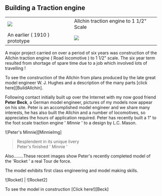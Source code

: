## Building a Traction engine

<div align="center" class="image-table">
	<table>
		<tr>
			<td class="col2">
				<a href="buildallchin">
					<img src="/jgdr20/assets/jmm/afinishedallchin.jpg">
				</a>
			</td>
			<td>
				Allchin traction engine to 1 1/2" Scale
			</td>
		</tr>
		<tr>
			<td class="col2">
				An earlier ( 1910 ) prototype
			</td>
			<td>
				<img src="/jgdr20/assets/jmm/earlierfullsize.jpg">
			</td>
		</tr>
	</table>
</div>

A major project carried on over a period of six years was construction of the Allchin traction engine ( Road locomotive ) to 1 1/2" scale.
The six year term resulted from shortage of spare time due to a job which involved lots of travelling !

To see the construction of the Allchin from plans produced by the late great model engineer W. J. Hughes and a description of the many parts [click here][BuildAllchin].

Following contact initially built up over the Internet with my now good friend **Peter Beck**, a German model engineer, pictures of my models now appear on his site.
Peter is an accomplished model engineer and we share many interests, he has also built the Allchin and a number of locomotives, so appreciates the hours of application required.
Peter has recently built a 1" to the foot scale traction engine ' *Minnie* ' to a design by L.C. Mason.

![Peter's Minnie][MinnieImg]
> Resplendent in its unique livery  
> Peter's finished ' Minnie '

Also........These recent images show Peter's recently completed model of the 'Rocket ' a real Tour de force.

The model exhibits first class engineering and model making skills.

![Rocket] | ![Rocket2]

To see the model in construction [Click here!][Beck]